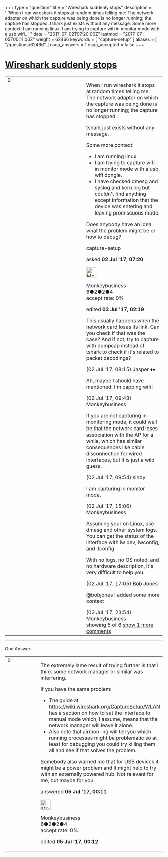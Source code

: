 +++
type = "question"
title = "Wireshark suddenly stops"
description = '''When I run wireshark it stops at random times telling me: The network adapter on which the capture was being done is no longer running; the capture has stopped. tshark just exists without any message. Some more context:  I am running linux. I am trying to capture wifi in monitor mode with a usb wifi...'''
date = "2017-07-02T07:20:00Z"
lastmod = "2017-07-05T00:11:00Z"
weight = 62466
keywords = [ "capture-setup" ]
aliases = [ "/questions/62466" ]
osqa_answers = 1
osqa_accepted = false
+++

<div class="headNormal">

# [Wireshark suddenly stops](/questions/62466/wireshark-suddenly-stops)

</div>

<div id="main-body">

<div id="askform">

<table id="question-table" style="width:100%;"><colgroup><col style="width: 50%" /><col style="width: 50%" /></colgroup><tbody><tr class="odd"><td style="width: 30px; vertical-align: top"><div class="vote-buttons"><span id="post-62466-upvote" class="ajax-command post-vote up" rel="nofollow" title="I like this post (click again to cancel)"> </span><div id="post-62466-score" class="post-score" title="current number of votes">0</div><span id="post-62466-downvote" class="ajax-command post-vote down" rel="nofollow" title="I dont like this post (click again to cancel)"> </span> <span id="favorite-mark" class="ajax-command favorite-mark" rel="nofollow" title="mark/unmark this question as favorite (click again to cancel)"> </span><div id="favorite-count" class="favorite-count"></div></div></td><td><div id="item-right"><div class="question-body"><p>When I run wireshark it stops at random times telling me: The network adapter on which the capture was being done is no longer running; the capture has stopped.</p><p>tshark just exists without any message.</p><p>Some more context:</p><ul><li>I am running linux.</li><li>I am trying to capture wifi in monitor mode with a usb wifi dongle.</li><li>I have checked dmesg and syslog and kern.log but couldn't find anything except information that the device was entering and leaving promiscuous mode.</li></ul><p>Does anybody have an idea what the problem might be or how to debug?</p></div><div id="question-tags" class="tags-container tags"><span class="post-tag tag-link-capture-setup" rel="tag" title="see questions tagged &#39;capture-setup&#39;">capture-setup</span></div><div id="question-controls" class="post-controls"></div><div class="post-update-info-container"><div class="post-update-info post-update-info-user"><p>asked <strong>02 Jul '17, 07:20</strong></p><img src="https://secure.gravatar.com/avatar/fe16a31076f182a20808a52cc4b76217?s=32&amp;d=identicon&amp;r=g" class="gravatar" width="32" height="32" alt="Monkeybusiness&#39;s gravatar image" /><p><span>Monkeybusiness</span><br />
<span class="score" title="6 reputation points">6</span><span title="2 badges"><span class="badge1">●</span><span class="badgecount">2</span></span><span title="2 badges"><span class="silver">●</span><span class="badgecount">2</span></span><span title="4 badges"><span class="bronze">●</span><span class="badgecount">4</span></span><br />
<span class="accept_rate" title="Rate of the user&#39;s accepted answers">accept rate:</span> <span title="Monkeybusiness has no accepted answers">0%</span></p></div><div class="post-update-info post-update-info-edited"><p><span> edited <strong>03 Jul '17, 02:19</strong> </span></p></div></div><div id="comments-container-62466" class="comments-container"><span id="62467"></span><div id="comment-62467" class="comment"><div id="post-62467-score" class="comment-score"></div><div class="comment-text"><p>This usually happens when the network card loses its link. Can you check if that was the case? And if not, try to capture with dumpcap instead of tshark to check if it's related to packet decodings?</p></div><div id="comment-62467-info" class="comment-info"><span class="comment-age">(02 Jul '17, 08:15)</span> <span class="comment-user userinfo">Jasper ♦♦</span></div></div><span id="62468"></span><div id="comment-62468" class="comment"><div id="post-62468-score" class="comment-score"></div><div class="comment-text"><p>Ah, maybe I should have mentioned: I'm capping wifi!</p></div><div id="comment-62468-info" class="comment-info"><span class="comment-age">(02 Jul '17, 09:43)</span> <span class="comment-user userinfo">Monkeybusiness</span></div></div><span id="62469"></span><div id="comment-62469" class="comment"><div id="post-62469-score" class="comment-score"></div><div class="comment-text"><p>If you are not capturing in monitoring mode, it could well be that the network card loses association with the AP for a while, which has similar consequences like cable disconnection for wired interfaces, but it is just a wild guess.</p></div><div id="comment-62469-info" class="comment-info"><span class="comment-age">(02 Jul '17, 09:54)</span> <span class="comment-user userinfo">sindy</span></div></div><span id="62470"></span><div id="comment-62470" class="comment"><div id="post-62470-score" class="comment-score"></div><div class="comment-text"><p>I am capturing in monitor mode.</p></div><div id="comment-62470-info" class="comment-info"><span class="comment-age">(02 Jul '17, 15:06)</span> <span class="comment-user userinfo">Monkeybusiness</span></div></div><span id="62471"></span><div id="comment-62471" class="comment"><div id="post-62471-score" class="comment-score"></div><div class="comment-text"><p>Assuming your on Linux, use dmesg and other system logs. You can get the status of the interface with iw dev, iwconfig, and ifconfig.</p><p>With no logs, no OS noted, and no hardware description, it's very difficult to help you.</p></div><div id="comment-62471-info" class="comment-info"><span class="comment-age">(02 Jul '17, 17:05)</span> <span class="comment-user userinfo">Bob Jones</span></div></div><span id="62487"></span><div id="comment-62487" class="comment not_top_scorer"><div id="post-62487-score" class="comment-score"></div><div class="comment-text"><p>@bobjones I added some more context</p></div><div id="comment-62487-info" class="comment-info"><span class="comment-age">(03 Jul '17, 23:54)</span> <span class="comment-user userinfo">Monkeybusiness</span></div></div></div><div id="comment-tools-62466" class="comment-tools"><span class="comments-showing"> showing 5 of 6 </span> <a href="#" class="show-all-comments-link">show 1 more comments</a></div><div class="clear"></div><div id="comment-62466-form-container" class="comment-form-container"></div><div class="clear"></div></div></td></tr></tbody></table>

------------------------------------------------------------------------

<div class="tabBar">

<span id="sort-top"></span>

<div class="headQuestions">

One Answer:

</div>

</div>

<span id="62513"></span>

<div id="answer-container-62513" class="answer answered-by-owner">

<table style="width:100%;"><colgroup><col style="width: 50%" /><col style="width: 50%" /></colgroup><tbody><tr class="odd"><td style="width: 30px; vertical-align: top"><div class="vote-buttons"><span id="post-62513-upvote" class="ajax-command post-vote up" rel="nofollow" title="I like this post (click again to cancel)"> </span><div id="post-62513-score" class="post-score" title="current number of votes">0</div><span id="post-62513-downvote" class="ajax-command post-vote down" rel="nofollow" title="I dont like this post (click again to cancel)"> </span></div></td><td><div class="item-right"><div class="answer-body"><p>The extremely lame result of trying further is that I think some network manager or similar was interfering.</p><p>If you have the same problem:</p><ul><li>The guide at <a href="https://wiki.wireshark.org/CaptureSetup/WLAN">https://wiki.wireshark.org/CaptureSetup/WLAN</a> has a section on how to set the interface to manual mode which, I assume, means that the network manager will leave it alone.</li><li>Also note that airmon-ng will tell you which running processes might be problematic so at least for debugging you could try killing them all and see if that solves the problem.</li></ul><p>Somebody also warned me that for USB devices it might be a power problem and it might help to try with an externally powered hub. Not relevant for me, but maybe for you.</p></div><div class="answer-controls post-controls"></div><div class="post-update-info-container"><div class="post-update-info post-update-info-user"><p>answered <strong>05 Jul '17, 00:11</strong></p><img src="https://secure.gravatar.com/avatar/fe16a31076f182a20808a52cc4b76217?s=32&amp;d=identicon&amp;r=g" class="gravatar" width="32" height="32" alt="Monkeybusiness&#39;s gravatar image" /><p><span>Monkeybusiness</span><br />
<span class="score" title="6 reputation points">6</span><span title="2 badges"><span class="badge1">●</span><span class="badgecount">2</span></span><span title="2 badges"><span class="silver">●</span><span class="badgecount">2</span></span><span title="4 badges"><span class="bronze">●</span><span class="badgecount">4</span></span><br />
<span class="accept_rate" title="Rate of the user&#39;s accepted answers">accept rate:</span> <span title="Monkeybusiness has no accepted answers">0%</span></p></div><div class="post-update-info post-update-info-edited"><p><span> edited <strong>05 Jul '17, 00:12</strong> </span></p></div></div><div id="comments-container-62513" class="comments-container"></div><div id="comment-tools-62513" class="comment-tools"></div><div class="clear"></div><div id="comment-62513-form-container" class="comment-form-container"></div><div class="clear"></div></div></td></tr></tbody></table>

</div>

<div class="paginator-container-left">

</div>

</div>

</div>

